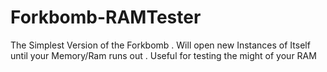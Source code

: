 # Forkbomb-RAMTester
The Simplest Version of the Forkbomb . Will open new Instances of Itself until your Memory/Ram runs out . Useful for testing the might of your RAM
